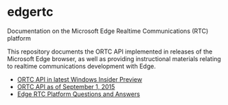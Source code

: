 # edgertc
Documentation on the Microsoft Edge Realtime Communications (RTC) platform

This repository documents the ORTC API implemented in releases of the
Microsoft Edge browser, as well as providing instructional materials
relating to realtime communications development with Edge. 

* [ORTC API in latest Windows Insider Preview](https://cdn.rawgit.com/aboba/edgertc/0db086f6/msortc-rs.html)
* [ORTC API as of September 1, 2015](https://cdn.rawgit.com/aboba/edgertc/0db086f6/msortc.html)  
* [Edge RTC Platform Questions and Answers](https://github.com/aboba/edgertc/blob/master/MicrosoftEdgeRTCQA.pdf)

